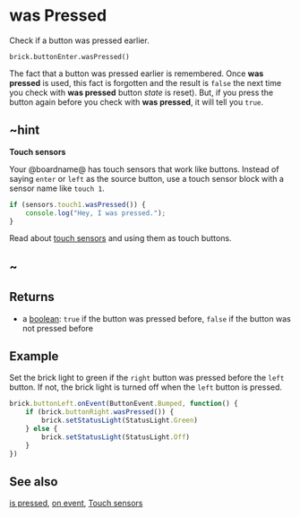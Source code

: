 # was Pressed

Check if a button was pressed earlier.

```sig
brick.buttonEnter.wasPressed()
```

The fact that a button was pressed earlier is remembered. Once **was pressed** is used, this fact is forgotten and the result is `false` the next time you check with **was pressed** button _state_ is reset). But, if you press the button again before you check with **was pressed**, it will tell you `true`. 

## ~hint

**Touch sensors**

Your @boardname@ has touch sensors that work like buttons. Instead of saying `enter` or `left` as the source button, use a touch sensor block with a sensor name like `touch 1`.

```typescript
if (sensors.touch1.wasPressed()) {
    console.log("Hey, I was pressed.");
}
```

Read about [touch sensors](/reference/sensors/touch-sensor) and using them as touch buttons.

## ~

## Returns

* a [boolean](types/boolean): `true` if the button was pressed before, `false` if the button was not pressed before

## Example

Set the brick light to green if the `right` button was pressed before the `left` button. If not, the brick light is turned off when the `left` button is pressed.

```typescript
brick.buttonLeft.onEvent(ButtonEvent.Bumped, function() {
    if (brick.buttonRight.wasPressed()) {
        brick.setStatusLight(StatusLight.Green)
    } else {
        brick.setStatusLight(StatusLight.Off)
    }
})
```

## See also

[is pressed](/reference/brick/button/is-pressed),
[on event](/reference/brick/button/on-event),
[Touch sensors](/reference/sensors/touch-sensor)